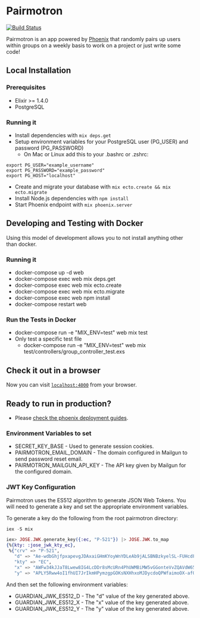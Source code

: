 # Pairmotron

[![Build Status](https://travis-ci.org/ElixirCLE/pairmotron.svg?branch=master)](https://travis-ci.org/ElixirCLE/pairmotron)

Pairmotron is an app powered by [Phoenix](http://www.phoenixframework.org/) that randomly pairs up users within groups on a weekly basis to work on a project or just write some code!

## Local Installation

### Prerequisites

  * Elixir >= 1.4.0
  * PostgreSQL

### Running it

  * Install dependencies with `mix deps.get`
  * Setup environment variables for your PostgreSQL user (PG_USER) and password (PG_PASSWORD)
    * On Mac or Linux add this to your .bashrc or .zshrc:
```
export PG_USER="example_username"
export PG_PASSWORD="example_password"
export PG_HOST="localhost"
```
  * Create and migrate your database with `mix ecto.create && mix ecto.migrate`
  * Install Node.js dependencies with `npm install`
  * Start Phoenix endpoint with `mix phoenix.server`

## Developing and Testing with Docker

Using this model of development allows you to not install anything other
than docker.

### Running it
  * docker-compose up -d web
  * docker-compose exec web mix deps.get
  * docker-compose exec web mix ecto.create 
  * docker-compose exec web mix ecto.migrate
  * docker-compose exec web npm install
  * docker-compose restart web

### Run the Tests in Docker
  * docker-compose run -e "MIX_ENV=test" web mix test 
  * Only test a specific test file
    * docker-compose run -e "MIX_ENV=test" web mix test/controllers/group_controller_test.exs
  
## Check it out in a browser

Now you can visit [`localhost:4000`](http://localhost:4000) from your browser.

## Ready to run in production?
* Please [check the phoenix deployment guides](http://www.phoenixframework.org/docs/deployment).

### Environment Variables to set

* SECRET_KEY_BASE - Used to generate session cookies.
* PAIRMOTRON_EMAIL_DOMAIN - The domain configured in Mailgun to send password reset email.
* PAIRMOTRON_MAILGUN_API_KEY - The API key given by Mailgun for the configured domain.

### JWT Key Configuration

Pairmotron uses the ES512 algorithm to generate JSON Web Tokens. You will need to generate a key and set the appropriate environment variables.

To generate a key do the following from the root pairmotron directory:

```elixir
iex -S mix

iex> JOSE.JWK.generate_key({:ec, "P-521"}) |> JOSE.JWK.to_map
{%{kty: :jose_jwk_kty_ec},
 %{"crv" => "P-521",
   "d" => "Ae-wdbGhjfpxapevgJDAxaiGHmKYoyWnYDLeAb9jALSBNBzkyelSL-FUHcdFw1B7V2FvPy3YaHEkrVqwPwBwNvLP",
   "kty" => "EC",
   "x" => "AWFw34kJJaT8Lwew8IG4LcDDr8sMcURn4PhUWMBiMW5vGGonteVvZQAVdW652GFOY9z1nlhymKYXBwNy3PHlz9Z_",
   "y" => "APLY5Rww4oI1fhUI7JrIkmHPymzgpGOKsNXHhxoMJDycdoQPWfaimoOX-afOHoJiGWwh2m_EbTSC-4lC4Cz0uzPk"}}
```

And then set the following environment variables:
* GUARDIAN_JWK_ES512_D - The "d" value of the key generated above.
* GUARDIAN_JWK_ES512_X - The "x" value of the key generated above.
* GUARDIAN_JWK_ES512_Y - The "y" value of the key generated above.
